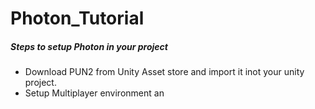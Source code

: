 # Photon_Tutorial

##### Steps to setup Photon in your project
- Download PUN2 from Unity Asset store and import it inot your unity project.
- Setup Multiplayer environment an
